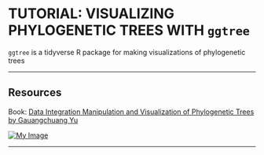 # TUTORIAL:  VISUALIZING PHYLOGENETIC TREES WITH `ggtree`

`ggtree` is a tidyverse R package for making visualizations of phylogenetic trees

---

## Resources

Book: [Data Integration Manipulation and Visualization of Phylogenetic Trees by Gauangchuang Yu](https://yulab-smu.top/treedata-book/index.html)

[![My Image](https://yulab-smu.top/treedata-book/9781032233574_cover_review.png)](https://yulab-smu.top/treedata-book/index.html)


---
